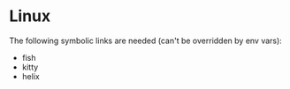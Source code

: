 # Linux
The following symbolic links are needed (can't be overridden by env vars):
- fish
- kitty
- helix